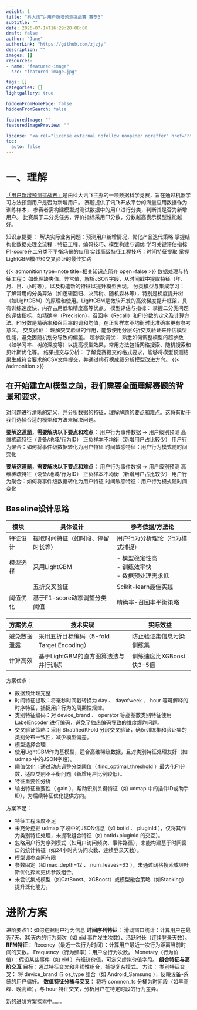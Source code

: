```yaml
---
weight: 1
title: "科大讯飞-用户新增预测挑战赛 赛季3"
subtitle: ""
date: 2025-07-14T16:29:28+08:00
draft: false
author: "June"
authorLink: "https://github.com/zjzjy"
description: ""
images: []
resources:
- name: "featured-image"
  src: "featured-image.jpg"

tags: []
categories: []
lightgallery: true

hiddenFromHomePage: false
hiddenFromSearch: false

featuredImage: ""
featuredImagePreview: ""

license: '<a rel="license external nofollow noopener noreffer" href="https://creativecommons.org/licenses/by-nc/4.0/" target="_blank">CC BY-NC 4.0</a>'
toc:
  auto: false
---
```

# 一、理解
[「用户新增预测挑战赛」](https://challenge.xfyun.cn/h5/detail?type=subscriber-addition-2025&ch=dwsfyc25-1)是由科大讯飞主办的一项数据科学竞赛，旨在通过机器学习方法预测用户是否为新增用户。
赛题提供了讯飞开放平台的海量应用数据作为训练样本，
参赛者需构建模型对测试数据中的用户进行分类，判断其是否为新增用户。
比赛属于二分类任务，评价指标采用F1分数，分数越高表示模型性能越好。

知识点提要 ：
解决实际业务问题：预测用户新增情况，优化产品迭代策略
掌握结构化数据处理全流程：特征工程、编码技巧、模型构建与调优
学习关键评估指标F1-score在二分类不平衡场景的应用
实践高级特征工程技巧：时间特征提取
掌握LightGBM模型和交叉验证的最佳实践

{{< admonition type=note title=相关知识点简介 open=false >}}
数据处理与特征工程： 如处理缺失值、异常值，解析JSON字段，从时间戳中提取特征（年、月、日、小时等），以及构造新的特征以提升模型表现。
分类模型与集成学习： 了解常用的分类算法（如逻辑回归、决策树、随机森林等），特别是梯度提升树（如LightGBM）的原理和使用。LightGBM是微软开发的高效梯度提升框架，具有训练速度快、内存占用低和精度高等优点。
模型评估与指标： 掌握二分类问题的评估指标，如精确率（Precision）、召回率（Recall）和F1分数的定义及计算方法。F1分数是精确率和召回率的调和均值，在正负样本不均衡时比准确率更有参考意义。
交叉验证： 理解交叉验证的作用，能够使用分层K折交叉验证来评估模型性能，避免因随机划分导致的偏差。
超参数调优： 熟悉如何调整模型的超参数（如学习率、树的深度等）以提高模型效果，常用方法包括网格搜索、随机搜索和贝叶斯优化等。
结果提交与分析： 了解竞赛提交的格式要求，能够将模型预测结果生成符合要求的CSV文件提交，并通过排行榜成绩分析模型改进方向。
{{< /admonition >}}
## 在开始建立AI模型之前，我们需要全面理解赛题的背景和要求，
对问题进行清晰的定义，并分析数据的特征，理解解题的要点和难点。这将有助于我们选择合适的模型和方法来解决问题。

**要解这道题，需要解决以下要点和难点：**
用户行为事件数据 → 用户级别预测
高维稀疏特征（设备/地域/行为ID）
正负样本不均衡（新增用户占比较少）
用户行为聚合：如何将事件级数据转化为用户特征
时间敏感特征：用户行为模式随时间变化

**要解这道题，需要解决以下要点和难点：**
用户行为事件数据 → 用户级别预测
高维稀疏特征（设备/地域/行为ID）
正负样本不均衡（新增用户占比较少）
用户行为聚合：如何将事件级数据转化为用户特征
时间敏感特征：用户行为模式随时间变化

## Baseline设计思路
| 模块       | 具体设计                                   | 参考依据/方法论                           |
|------------|--------------------------------------------|-------------------------------------------|
| 特征设计   | 提取时间特征（如时段、停留时长等）         | 用户行为分析理论（行为模式捕捉）          |
| 模型选择   | 采用LightGBM                               | - 模型稳定性高<br>- 训练效率快<br>- 数据预处理需求低 |
|            | 五折交叉验证                               | Scikit-learn最佳实践                      |
| 阈值优化   | 基于F1-score动态调整分类阈值               | 精确率-召回率平衡策略                     |

| 方案优点         | 技术实现                                 | 实际效益                         |
|------------------|------------------------------------------|----------------------------------|
| 避免数据泄露     | 采用五折目标编码（5-fold Target Encoding）| 防止验证集信息污染训练集         |
| 计算高效         | 基于LightGBM的直方图算法法与并行训练      | 训练速度比XGBoost快3-5倍         |

方案优点：
- 数据预处理完整
- 时间特征提取：将毫秒时间戳转换为 day 、 dayofweek 、 hour 等可解释的时序特征，捕捉用户行为的周期性规律。
- 类别特征编码：对 device_brand 、 operator 等高基数类别特征使用 LabelEncoder 进行编码，避免了独热编码导致的维度爆炸问题。
- 交叉验证策略：采用 StratifiedKFold 分层交叉验证，确保训练集和验证集的类别分布一致性，减少模型偏差。
- 模型选择合理
- 使用LightGBM作为基模型，适合高维稀疏数据，且对类别特征处理友好（如 udmap 中的JSON字段）。
- 阈值优化：通过动态调整分类阈值（ find_optimal_threshold ）最大化F1分数，适应类别不平衡问题（新增用户比例较低）。
- 特征重要性分析
- 输出特征重要性（ gain ），帮助识别关键特征（如 udmap 中的插件ID或助手ID），为后续特征优化提供方向。

方案不足：
- 特征工程深度不足
- 未充分挖掘 udmap 字段中的JSON信息（如 botId 、 pluginId ），仅将其作为类别特征处理，未提取组合特征（如 botId+pluginId 的交互）。
- 忽略用户行为序列模式（如用户访问频次、事件路径），未能构建基于时间窗口的统计特征（如24小时内访问次数、连续登录天数）。
- 模型调参空间有限
- 参数固定（如 max_depth=12 、 num_leaves=63 ），未通过网格搜索或贝叶斯优化探索更优参数组合。
- 未尝试集成模型（如CatBoost、XGBoost）或模型融合策略（如Stacking）提升泛化能力。

# 进阶方案
进阶要点1：如何挖掘用户行为信息
**时间序列特征**：
滑动窗口统计：计算用户在最近7天、30天内的行为频次（如 eid 事件发生次数）、活跃时长（连续登录天数）。
**RFM特征**：
Recency（最近一次行为时间）：计算用户最近一次行为距离当前时间的天数。
Frequency（行为频率）：用户总行为次数。
Monetary（行为价值）：假设某些事件（如 eid ）有经济价值，可定义虚拟价值字段。
**组合特征与高阶交互**
目标：通过特征交叉和非线性组合，捕捉复杂模式。
方法：
类别特征交叉：
将 device_brand 与 os_type 组合（如 Android_Samsung ），反映设备-系统的用户偏好。
**数值特征分桶与交叉**：
将将 common_ts 分桶为时间段（如早高峰、晚高峰），与 hour 特征交叉，分析用户在特定时段的行为差异。

新的进阶方案探索中。。。。
